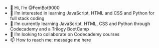 - 👋 Hi, I’m @FemBot9000
- 👀 I’m interested in learning JavaScript, HTML and CSS and Python for full stack coding
- 🌱 I’m currently learning JavaScript, HTML, CSS and Python through Codecademy and a Trilogy BootCamp
- 💞️ I’m looking to collaborate on Codecademy courses
- 📫 How to reach me: message me here

<!---
FemBot9000/FemBot9000 is a ✨ special ✨ repository because its `README.md` (this file) appears on your GitHub profile.
You can click the Preview link to take a look at your changes.
--->
